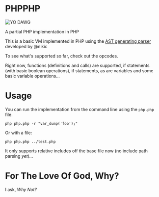 PHPPHP
======

![YO DAWG](http://i.stack.imgur.com/JarJ0.jpg)

A partial PHP implementation in PHP

This is a basic VM implemented in PHP using the [AST generating parser](https://github.com/nikic/PHP-Parser) developed by @nikic

To see what's supported so far, check out the opcodes.

Right now, functions (definitions and calls) are supported, if statements (with basic boolean operations), if statements, as are variables and some basic variable operations...

Usage
=====

You can run the implementation from the command line using the `php.php` file.

    php php.php -r "var_dump('foo');"
    
Or with a file:

    php php.php ../test.php
    
It only supports relative includes off the base file now (no include path parsing *yet*)...

For The Love Of God, Why?
=========================

I ask, *Why Not?*
